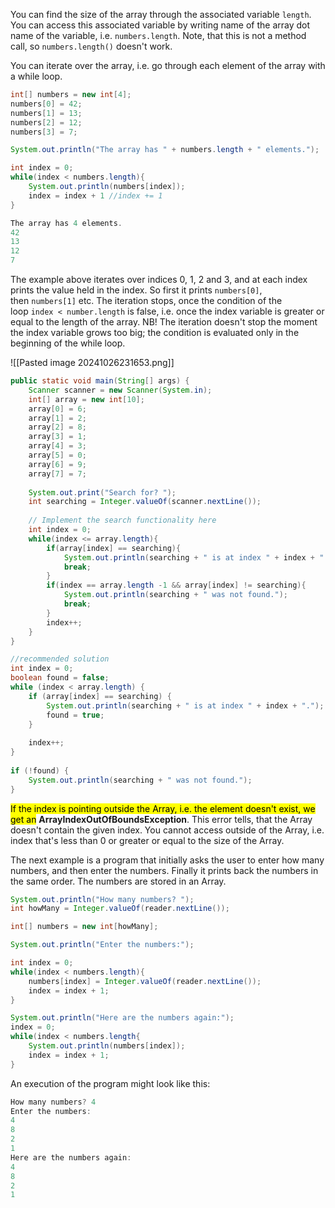 You can find the size of the array through the associated variable `length`. You can access this associated variable by writing name of the array dot name of the variable, i.e. `numbers.length`. Note, that this is not a method call, so `numbers.length()` doesn't work.

You can iterate over the array, i.e. go through each element of the array with a while loop.

```Java
int[] numbers = new int[4];
numbers[0] = 42;
numbers[1] = 13;
numbers[2] = 12;
numbers[3] = 7;

System.out.println("The array has " + numbers.length + " elements.");

int index = 0;
while(index < numbers.length){
	System.out.println(numbers[index]);
	index = index + 1 //index += 1
}
```

```Java
The array has 4 elements. 
42 
13 
12 
7
```

The example above iterates over indices 0, 1, 2 and 3, and at each index prints the value held in the index. So first it prints `numbers[0]`, then `numbers[1]` etc. The iteration stops, once the condition of the loop `index < number.length` is false, i.e. once the index variable is greater or equal to the length of the array. NB! The iteration doesn't stop the moment the index variable grows too big; the condition is evaluated only in the beginning of the while loop.

![[Pasted image 20241026231653.png]]

```Java
public static void main(String[] args) {  
    Scanner scanner = new Scanner(System.in);  
    int[] array = new int[10];  
    array[0] = 6;  
    array[1] = 2;  
    array[2] = 8;  
    array[3] = 1;  
    array[4] = 3;  
    array[5] = 0;  
    array[6] = 9;  
    array[7] = 7;  
  
    System.out.print("Search for? ");  
    int searching = Integer.valueOf(scanner.nextLine());  
  
    // Implement the search functionality here  
    int index = 0;  
    while(index <= array.length){  
        if(array[index] == searching){  
            System.out.println(searching + " is at index " + index + ".");  
            break;  
        }  
        if(index == array.length -1 && array[index] != searching){  
            System.out.println(searching + " was not found.");  
            break;  
        }  
        index++;  
    }  
}
```

```Java
//recommended solution
int index = 0;  
boolean found = false;  
while (index < array.length) {  
    if (array[index] == searching) {  
        System.out.println(searching + " is at index " + index + ".");  
        found = true;  
    }  
   
    index++;  
}  
   
if (!found) {  
    System.out.println(searching + " was not found.");  
}
```

<mark class="hltr-yellow">If the index is pointing outside the Array, i.e. the element doesn't exist, we get an</mark> **ArrayIndexOutOfBoundsException**. This error tells, that the Array doesn't contain the given index. You cannot access outside of the Array, i.e. index that's less than 0 or greater or equal to the size of the Array.

The next example is a program that initially asks the user to enter how many numbers, and then enter the numbers. Finally it prints back the numbers in the same order. The numbers are stored in an Array.

```Java
System.out.println("How many numbers? ");
int howMany = Integer.valueOf(reader.nextLine());

int[] numbers = new int[howMany];

System.out.println("Enter the numbers:");

int index = 0;
while(index < numbers.length){
	numbers[index] = Integer.valueOf(reader.nextLine());
	index = index + 1;
}

System.out.println("Here are the numbers again:");
index = 0;
while(index < numbers.length{
	System.out.println(numbers[index]);
	index = index + 1;
}
```

An execution of the program might look like this:
```Java
How many numbers? 4
Enter the numbers: 
4
8
2 
1 
Here are the numbers again: 
4 
8 
2 
1
```